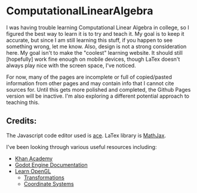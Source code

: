 # ComputationalLinearAlgebra
I was having trouble learning Computational Linear Algebra in college, so I figured the best way to learn it is to try and teach it.
My goal is to keep it accurate, but since I am still learning this stuff, if you happen to see something wrong, let me know. 
Also, design is not a strong consideration here. My goal isn't to make the "coolest" learning website. 
It should still [hopefully] work fine enough on mobile devices, though LaTex doesn't always play nice with the screen space, I've noticed.

For now, many of the pages are incomplete or full of copied/pasted information from other pages and may contain info that I cannot cite sources for. Until this gets more polished and completed, the Github Pages version will be inactive. I'm also exploring a different potential approach to teaching this.

## Credits:
The Javascript code editor used is [ace](https://ace.c9.io/).
LaTex library is [MathJax](https://www.mathjax.org/).


I've been looking through various useful resources including:
- [Khan Academy](https://www.khanacademy.org/math/linear-algebra)
- [Godot Engine Documentation](https://docs.godotengine.org/en/stable/tutorials/math/vector_math.html)
- [Learn OpenGL](https://learnopengl.com/)
  - [Transformations](https://learnopengl.com/Getting-started/Transformations)
  - [Coordinate Systems](https://learnopengl.com/Getting-started/Coordinate-Systems)
